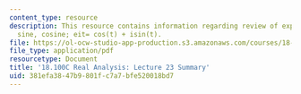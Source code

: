 ```yaml
---
content_type: resource
description: This resource contains information regarding review of exponential, log,
  sine, cosine; eit= cos(t) + isin(t).
file: https://ol-ocw-studio-app-production.s3.amazonaws.com/courses/18-100c-real-analysis-fall-2012/381efa3847b9801fc7a7bfe520018bd7_MIT18_100CF12_l23sum.pdf
file_type: application/pdf
resourcetype: Document
title: '18.100C Real Analysis: Lecture 23 Summary'
uid: 381efa38-47b9-801f-c7a7-bfe520018bd7
---
```

